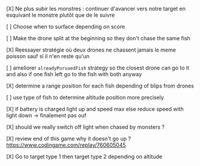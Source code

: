 [X] Ne plus subir les monstres : continuer d'avancer vers notre target en esquivant le monstre plutôt que de le suivre

[ ] Choose when to surface depending on score

[ ] Make the drone split at the beginning so they don't chase the same fish

[X] Reessayer stratégie où deux drones ne chassent jamais le meme poisson sauf si il n'en reste qu'un

[ ] ameliorer `alreadyPursuedFish` strategy so the closest drone can go to it and also if one fish left go to the fish with both anyway

[X] determine a range position for each fish depending of blips from drones

[ ] use type of fish to determine altitude position more precisely

[X] if battery is charged light up and speed max else reduce speed with light down -> finalement pas ouf

[X] should we really switch off light when chased by monsters ?

[X] review end of this game why it doesn't go up ? https://www.codingame.com/replay/760605045

[X] Go to target type 1 then target type 2 depending on altitude